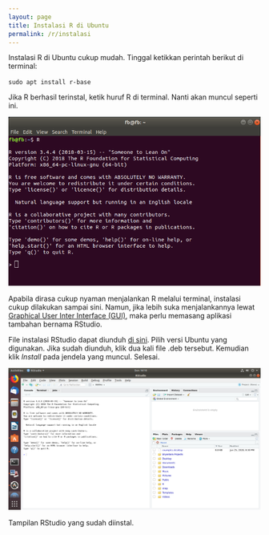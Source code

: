 ```yaml
---
layout: page
title: Instalasi R di Ubuntu
permalink: /r/instalasi
---
```


Instalasi R di Ubuntu cukup mudah. Tinggal ketikkan perintah berikut di terminal:

`sudo apt install r-base`

Jika R berhasil terinstal, ketik huruf R di terminal. Nanti akan muncul seperti ini.

![Instalasi R berhasil](/images/r-instal.png)

Apabila dirasa cukup nyaman menjalankan R melalui terminal, instalasi cukup dilakukan sampai sini. Namun, jika lebih suka menjalankannya lewat [Graphical User Inter Interface (GUI)](https://en.wikipedia.org/wiki/Graphical_user_interface), maka perlu memasang aplikasi tambahan bernama RStudio.

File instalasi RStudio dapat diunduh [di sini](https://rstudio.com/products/rstudio/download/#download). Pilih versi Ubuntu yang digunakan. Jika sudah diunduh, klik dua kali file .deb tersebut. Kemudian klik _Install_ pada jendela yang muncul. Selesai.

![Tampilan RStudio](/images/rstudio.png)

Tampilan RStudio yang sudah diinstal.

